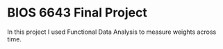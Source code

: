 # BIOS 6643 Final Project 

In this project I used Functional Data Analysis to measure weights across time. 
